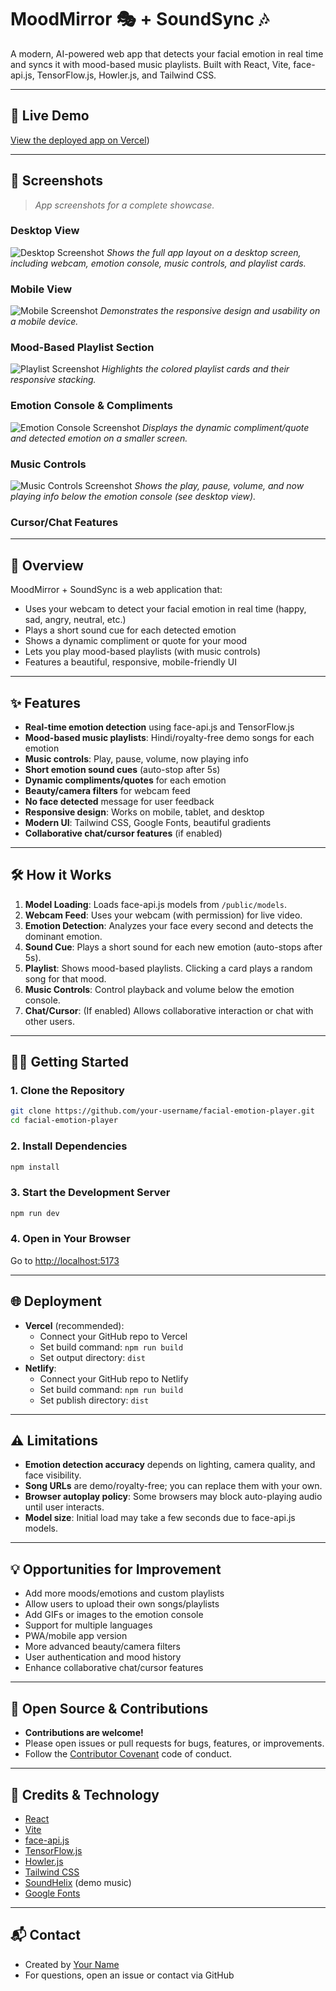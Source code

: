 # MoodMirror 🎭 + SoundSync 🎶

A modern, AI-powered web app that detects your facial emotion in real time and syncs it with mood-based music playlists. Built with React, Vite, face-api.js, TensorFlow.js, Howler.js, and Tailwind CSS.

---

## 🚀 Live Demo
[View the deployed app on Vercel](https://emotion-detector-xux4.vercel.app/))

---

## 📸 Screenshots
> _App screenshots for a complete showcase._

### **Desktop View**
![Desktop Screenshot](./screenshots/desktop_view.png)
*Shows the full app layout on a desktop screen, including webcam, emotion console, music controls, and playlist cards.*

### **Mobile View**
![Mobile Screenshot](./screenshots/phone.png)
*Demonstrates the responsive design and usability on a mobile device.*

### **Mood-Based Playlist Section**
![Playlist Screenshot](./screenshots/reponsive_view.png)
*Highlights the colored playlist cards and their responsive stacking.*

### **Emotion Console & Compliments**
![Emotion Console Screenshot](./screenshots/small%20screeners.png)
*Displays the dynamic compliment/quote and detected emotion on a smaller screen.*

### **Music Controls**
![Music Controls Screenshot](./screenshots/desktop_view.png)
*Shows the play, pause, volume, and now playing info below the emotion console (see desktop view).*

### **Cursor/Chat Features**
<!-- Add a screenshot here if/when you have chat/cursor features -->

---

## 📖 Overview
MoodMirror + SoundSync is a web application that:
- Uses your webcam to detect your facial emotion in real time (happy, sad, angry, neutral, etc.)
- Plays a short sound cue for each detected emotion
- Shows a dynamic compliment or quote for your mood
- Lets you play mood-based playlists (with music controls)
- Features a beautiful, responsive, mobile-friendly UI

---

## ✨ Features
- **Real-time emotion detection** using face-api.js and TensorFlow.js
- **Mood-based music playlists**: Hindi/royalty-free demo songs for each emotion
- **Music controls**: Play, pause, volume, now playing info
- **Short emotion sound cues** (auto-stop after 5s)
- **Dynamic compliments/quotes** for each emotion
- **Beauty/camera filters** for webcam feed
- **No face detected** message for user feedback
- **Responsive design**: Works on mobile, tablet, and desktop
- **Modern UI**: Tailwind CSS, Google Fonts, beautiful gradients
- **Collaborative chat/cursor features** (if enabled)

---

## 🛠️ How it Works
1. **Model Loading**: Loads face-api.js models from `/public/models`.
2. **Webcam Feed**: Uses your webcam (with permission) for live video.
3. **Emotion Detection**: Analyzes your face every second and detects the dominant emotion.
4. **Sound Cue**: Plays a short sound for each new emotion (auto-stops after 5s).
5. **Playlist**: Shows mood-based playlists. Clicking a card plays a random song for that mood.
6. **Music Controls**: Control playback and volume below the emotion console.
7. **Chat/Cursor**: (If enabled) Allows collaborative interaction or chat with other users.

---

## 🧑‍💻 Getting Started

### 1. Clone the Repository
```sh
git clone https://github.com/your-username/facial-emotion-player.git
cd facial-emotion-player
```

### 2. Install Dependencies
```sh
npm install
```

### 3. Start the Development Server
```sh
npm run dev
```

### 4. Open in Your Browser
Go to [http://localhost:5173](http://localhost:5173)

---

## 🌐 Deployment
- **Vercel** (recommended):
  - Connect your GitHub repo to Vercel
  - Set build command: `npm run build`
  - Set output directory: `dist`
- **Netlify**:
  - Connect your GitHub repo to Netlify
  - Set build command: `npm run build`
  - Set publish directory: `dist`

---

## ⚠️ Limitations
- **Emotion detection accuracy** depends on lighting, camera quality, and face visibility.
- **Song URLs** are demo/royalty-free; you can replace them with your own.
- **Browser autoplay policy**: Some browsers may block auto-playing audio until user interacts.
- **Model size**: Initial load may take a few seconds due to face-api.js models.

---

## 💡 Opportunities for Improvement
- Add more moods/emotions and custom playlists
- Allow users to upload their own songs/playlists
- Add GIFs or images to the emotion console
- Support for multiple languages
- PWA/mobile app version
- More advanced beauty/camera filters
- User authentication and mood history
- Enhance collaborative chat/cursor features

---

## 🤝 Open Source & Contributions
- **Contributions are welcome!**
- Please open issues or pull requests for bugs, features, or improvements.
- Follow the [Contributor Covenant](https://www.contributor-covenant.org/) code of conduct.

---

## 📝 Credits & Technology
- [React](https://react.dev/)
- [Vite](https://vitejs.dev/)
- [face-api.js](https://github.com/justadudewhohacks/face-api.js)
- [TensorFlow.js](https://www.tensorflow.org/js)
- [Howler.js](https://howlerjs.com/)
- [Tailwind CSS](https://tailwindcss.com/)
- [SoundHelix](https://www.soundhelix.com/) (demo music)
- [Google Fonts](https://fonts.google.com/)

---

## 📬 Contact
- Created by [Your Name](https://github.com/your-username)
- For questions, open an issue or contact via GitHub
